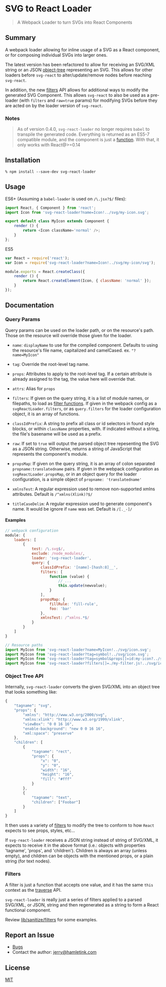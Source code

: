 SVG to React Loader
===================

> A Webpack Loader to turn SVGs into React Components

Summary
-------

A webpack loader allowing for inline usage of a SVG as a React component, or for
composing individual SVGs into larger ones.

The latest version has been refactored to allow for receiving an SVG/XML string
or an JSON [object-tree](#object-tree-api) representing an SVG. This allows for
other loaders before `svg-react` to alter/update/remove nodes before reaching
`svg-react`.

In addition, the new [filters](#filters) API allows for additional ways to
modify the generated SVG Component. This allows `svg-react` to also be used as a
pre-loader (with `filters` and `raw=true` params) for modifying SVGs before they
are acted on by the loader version of `svg-react`.

### Notes

> As of version 0.4.0, `svg-react-loader` no longer requires `babel` to
> transpile the generated code. Everything is returned as an ES5-7 compatible
> module, and the component is just a
> [function](https://facebook.github.io/react/docs/reusable-components.html#stateless-functions).
> With that, it only works with React@>=0.14


Installation
------------

~~~
% npm install --save-dev svg-react-loader
~~~


Usage
-----

ES6+ (Assuming a `babel-loader` is used on `/\.jsx?$/` files):

~~~js
import React, { Component } from 'react';
import Icon from 'svg-react-loader?name=Icon!../svg/my-icon.svg';

export default class MyIcon extends Component {
    render () {
        return <Icon className='normal' />;
    }
};
~~~

ES5

~~~js
var React = require('react');
var Icon = require('svg-react-loader?name=Icon!../svg/my-icon/svg');

module.exports = React.createClass({
    render () {
        return React.createElement(Icon, { className: 'normal' });
    }
});
~~~


Documentation
-------------

### Query Params

Query params can be used on the loader path, or on the resource's path. Those on
the resource will override those given for the loader.

* `name`: `displayName` to use for the compiled component. Defaults to using the
  resource's file name, capitalized and camelCased. ex. `"?name=MyIcon"`

* `tag`: Override the root-level tag name.

* `props`: Attributes to apply to the root-level tag. If a certain attribute is
  already assigned to the tag, the value here will override that.

* `attrs`: Alias for `props`

* `filters`: If given on the query string, it is a list of module names, or
  filepaths, to load as [filter functions](#filters). If given in the webpack
  config as a `svgReactLoader.filters`, or as `query.filters` for the loader
  configuration object, it is an array of functions.

* `classIdPrefix`: A string to prefix all class or id selectors in found style
  blocks, or within `className` properties, with. If indicated without a string,
  the file's basename will be used as a prefix.

* `raw`: If set to `true` will output the parsed object tree repesenting the SVG
  as a JSON string. Otherwise, returns a string of JavaScript that represents
  the component's module.

* `propsMap`: If given on the query string, it is an array of colon separated
  `propname:translatedname` pairs. If given in the webpack configuration as
  `svgReactLoader.propsMap`, or in an object query for the loader configuration,
  is a simple object of `propname: 'translatedname'`

* `xmlnsTest`: A regular expression used to remove non-supported xmlns
  attributes. Default is `/^xmlns(Xlink)?$/`

* `titleCaseDelim`: A regular expression used to generate component's name. It
  would be ignore if `name` was set.
  Default is `/[._-]/`

#### Examples

~~~js
// webpack configuration
module: {
    loaders: [
        {
            test: /\.svg$/,
            exclude: /node_modules/,
            loader: 'svg-react-loader',
            query: {
                classIdPrefix: '[name]-[hash:8]__',
                filters: [
                    function (value) {
                        // ...
                        this.update(newvalue);
                    }
                ],
                propsMap: {
                    fillRule: 'fill-rule',
                    foo: 'bar'
                },
                xmlnsTest: /^xmlns.*$/
            }
        }
    ]
}

// Resource paths
import MyIcon from 'svg-react-loader?name=MyIcon!../svg/icon.svg';
import MyIcon from 'svg-react-loader?tag=symbol!../svg/icon.svg';
import MyIcon from 'svg-react-loader?tag=symbol&props[]=id:my-icon?../svg/icon.svg';
import MyIcon from 'svg-react-loader?filters[]=./my-filter.js!../svg/icon.svg';
~~~


### Object Tree API

Internally, `svg-react-loader` converts the given SVG/XML into an object tree
that looks something like:

~~~js
{
    "tagname": "svg",
    "props": {
        "xmlns": "http://www.w3.org/2000/svg",
        "xmlns:xlink": "http://www.w3.org/1999/xlink",
        "viewBox": "0 0 16 16",
        "enable-background": "new 0 0 16 16",
        "xml:space": "preserve"
    },
    "children": [
        {
            "tagname": "rect",
            "props": {
                "x": "0",
                "y": "0",
                "width": "16",
                "height": "16",
                "fill": "#fff"
            }
        },
        {
            "tagname": "text",
            "children": ["Foobar"]
        }
    ]
}
~~~

It then uses a variety of [filters](#filters) to modify the tree to conform to
how `React` expects to see props, styles, etc...

If `svg-react-loader` receives a JSON string instead of string of SVG/XML, it
expects to receive it in the above format (i.e.: objects with properties
'tagname', 'props', and 'children'). Children is always an array (unless empty),
and children can be objects with the mentioned props, or a plain string (for
text nodes).

### Filters

A filter is just a function that accepts one value, and it has the same `this`
context as the [traverse](https://www.npmjs.com/package/traverse) API.

`svg-react-loader` is really just a series of filters applied to a parsed
SVG/XML, or JSON, string and then regenerated as a string to form a React
functional component.

Review [lib/sanitize/filters](lib/sanitize/filters) for some examples.

Report an Issue
---------------

* [Bugs](http://github.com/jhamlet/svg-react-loader/issues)
* Contact the author: <jerry@hamletink.com>


License
-------

[MIT](./LICENSE)

